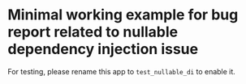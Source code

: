 # Minimal working example for bug report related to nullable dependency injection issue

For testing, please rename this app to `test_nullable_di` to enable it.

